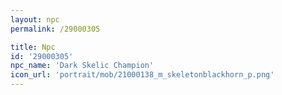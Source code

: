 ```yaml
---
layout: npc
permalink: /29000305

title: Npc
id: '29000305'
npc_name: 'Dark Skelic Champion'
icon_url: 'portrait/mob/21000138_m_skeletonblackhorn_p.png'
---
```

